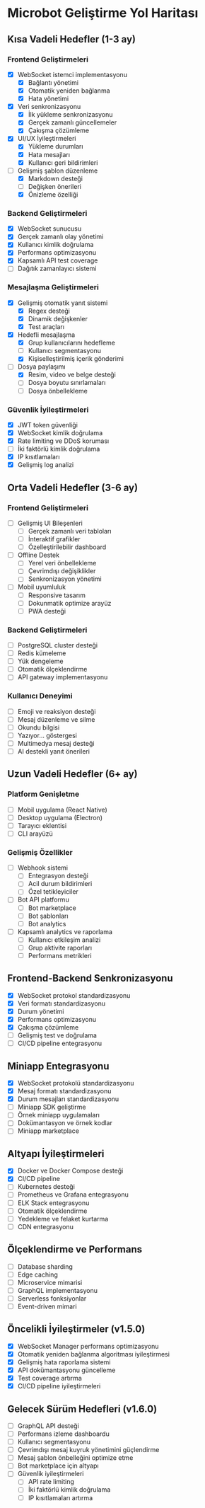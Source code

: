 # Microbot Geliştirme Yol Haritası

## Kısa Vadeli Hedefler (1-3 ay)

### Frontend Geliştirmeleri
- [x] WebSocket istemci implementasyonu
  - [x] Bağlantı yönetimi
  - [x] Otomatik yeniden bağlanma
  - [x] Hata yönetimi
- [x] Veri senkronizasyonu
  - [x] İlk yükleme senkronizasyonu
  - [x] Gerçek zamanlı güncellemeler
  - [x] Çakışma çözümleme
- [x] UI/UX İyileştirmeleri
  - [x] Yükleme durumları
  - [x] Hata mesajları
  - [x] Kullanıcı geri bildirimleri
- [ ] Gelişmiş şablon düzenleme
  - [x] Markdown desteği
  - [ ] Değişken önerileri
  - [x] Önizleme özelliği

### Backend Geliştirmeleri
- [x] WebSocket sunucusu
- [x] Gerçek zamanlı olay yönetimi
- [x] Kullanıcı kimlik doğrulama
- [x] Performans optimizasyonu
- [x] Kapsamlı API test coverage
- [ ] Dağıtık zamanlayıcı sistemi

### Mesajlaşma Geliştirmeleri
- [x] Gelişmiş otomatik yanıt sistemi
  - [x] Regex desteği
  - [x] Dinamik değişkenler
  - [x] Test araçları
- [x] Hedefli mesajlaşma
  - [x] Grup kullanıcılarını hedefleme
  - [ ] Kullanıcı segmentasyonu
  - [x] Kişiselleştirilmiş içerik gönderimi
- [ ] Dosya paylaşımı
  - [x] Resim, video ve belge desteği
  - [ ] Dosya boyutu sınırlamaları
  - [ ] Dosya önbellekleme

### Güvenlik İyileştirmeleri
- [x] JWT token güvenliği
- [x] WebSocket kimlik doğrulama
- [x] Rate limiting ve DDoS koruması
- [ ] İki faktörlü kimlik doğrulama
- [x] IP kısıtlamaları
- [x] Gelişmiş log analizi

## Orta Vadeli Hedefler (3-6 ay)

### Frontend Geliştirmeleri
- [ ] Gelişmiş UI Bileşenleri
  - [ ] Gerçek zamanlı veri tabloları
  - [ ] İnteraktif grafikler
  - [ ] Özelleştirilebilir dashboard
- [ ] Offline Destek
  - [ ] Yerel veri önbellekleme
  - [ ] Çevrimdışı değişiklikler
  - [ ] Senkronizasyon yönetimi
- [ ] Mobil uyumluluk
  - [ ] Responsive tasarım
  - [ ] Dokunmatik optimize arayüz
  - [ ] PWA desteği

### Backend Geliştirmeleri
- [ ] PostgreSQL cluster desteği
- [ ] Redis kümeleme
- [ ] Yük dengeleme
- [ ] Otomatik ölçeklendirme
- [ ] API gateway implementasyonu

### Kullanıcı Deneyimi
- [ ] Emoji ve reaksiyon desteği
- [ ] Mesaj düzenleme ve silme
- [ ] Okundu bilgisi
- [ ] Yazıyor... göstergesi
- [ ] Multimedya mesaj desteği
- [ ] AI destekli yanıt önerileri

## Uzun Vadeli Hedefler (6+ ay)

### Platform Genişletme
- [ ] Mobil uygulama (React Native)
- [ ] Desktop uygulama (Electron)
- [ ] Tarayıcı eklentisi
- [ ] CLI arayüzü

### Gelişmiş Özellikler
- [ ] Webhook sistemi
  - [ ] Entegrasyon desteği
  - [ ] Acil durum bildirimleri
  - [ ] Özel tetikleyiciler
- [ ] Bot API platformu
  - [ ] Bot marketplace
  - [ ] Bot şablonları
  - [ ] Bot analytics
- [ ] Kapsamlı analytics ve raporlama
  - [ ] Kullanıcı etkileşim analizi
  - [ ] Grup aktivite raporları
  - [ ] Performans metrikleri

## Frontend-Backend Senkronizasyonu
- [x] WebSocket protokol standardizasyonu
- [x] Veri formatı standardizasyonu
- [x] Durum yönetimi
- [x] Performans optimizasyonu
- [x] Çakışma çözümleme
- [ ] Gelişmiş test ve doğrulama
- [ ] CI/CD pipeline entegrasyonu

## Miniapp Entegrasyonu
- [x] WebSocket protokolü standardizasyonu
- [x] Mesaj formatı standardizasyonu
- [x] Durum mesajları standardizasyonu
- [ ] Miniapp SDK geliştirme
- [ ] Örnek miniapp uygulamaları
- [ ] Dokümantasyon ve örnek kodlar
- [ ] Miniapp marketplace

## Altyapı İyileştirmeleri
- [x] Docker ve Docker Compose desteği
- [x] CI/CD pipeline
- [ ] Kubernetes desteği
- [ ] Prometheus ve Grafana entegrasyonu
- [ ] ELK Stack entegrasyonu
- [ ] Otomatik ölçeklendirme
- [ ] Yedekleme ve felaket kurtarma
- [ ] CDN entegrasyonu

## Ölçeklendirme ve Performans
- [ ] Database sharding
- [ ] Edge caching
- [ ] Microservice mimarisi
- [ ] GraphQL implementasyonu
- [ ] Serverless fonksiyonlar
- [ ] Event-driven mimari

## Öncelikli İyileştirmeler (v1.5.0)

- [x] WebSocket Manager performans optimizasyonu
- [x] Otomatik yeniden bağlanma algoritması iyileştirmesi
- [x] Gelişmiş hata raporlama sistemi
- [x] API dokümantasyonu güncelleme
- [x] Test coverage artırma
- [x] CI/CD pipeline iyileştirmeleri

## Gelecek Sürüm Hedefleri (v1.6.0)

- [ ] GraphQL API desteği
- [ ] Performans izleme dashboardu
- [ ] Kullanıcı segmentasyonu
- [ ] Çevrimdışı mesaj kuyruk yönetimini güçlendirme
- [ ] Mesaj şablon önbelleğini optimize etme
- [ ] Bot marketplace için altyapı
- [ ] Güvenlik iyileştirmeleri
  - [ ] API rate limiting
  - [ ] İki faktörlü kimlik doğrulama
  - [ ] IP kısıtlamaları artırma 